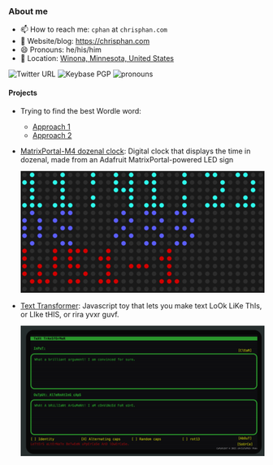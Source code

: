 ### About me

- 📫 How to reach me: `cphan` at `chrisphan.com`
- 🔗 Website/blog: <https://chrisphan.com>
- 😄 Pronouns: he/his/him
- 📍 Location: [Winona, Minnesota, United
  States](https://www.openstreetmap.org/#map=14/44.0475/-91.6419)

![Twitter URL](https://img.shields.io/twitter/url?style=social&url=https%3A%2F%2Ftwitter.com%2Ffunctoruser%2F)
![Keybase PGP](https://img.shields.io/keybase/pgp/christopherphan)
![pronouns](https://img.shields.io/badge/pronouns-he%2Fhis%2Fhim-blue)

#### Projects

- Trying to find the best Wordle word:

  - [Approach 1](https://gist.github.com/christopherphan/f90c264dac1b0faeb8c0d4fc87155a73)
  - [Approach 2](https://gist.github.com/christopherphan/639a8208ac9f266d140b814a427f5fd5)

- [MatrixPortal-M4 dozenal
  clock](https://github.com/christopherphan/MatrixPortal-M4-dozenal-clock):
  Digital clock that displays the time in dozenal, made from an Adafruit
  MatrixPortal-powered LED sign

  ![Simulation of LED sign dozenal clock](dozenal_clock.svg)

- [Text Transformer](https://github.com/christopherphan/text-transformer): Javascript toy
  that lets you make text LoOk LiKe ThIs, or LIke tHIS, or rira yvxr guvf.

  ![Screenshot of Text Transformer](text_transform_screen_shot.png)
